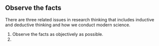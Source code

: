 ## Observe the facts
There are three related issues in research thinking that includes inductive and deductive thinking and how we conduct modern science. 

1. Observe the facts as objectively as possible.
2. 